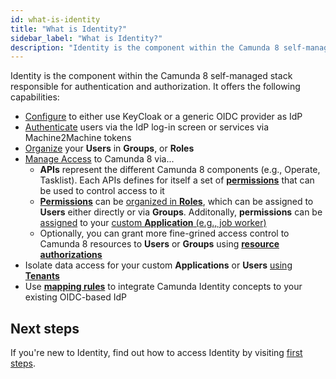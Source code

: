 ```yaml
---
id: what-is-identity
title: "What is Identity?"
sidebar_label: "What is Identity?"
description: "Identity is the component within the Camunda 8 self-managed stack responsible for authentication and authorization."
---
```


Identity is the component within the Camunda 8 self-managed stack responsible for authentication and authorization. It offers the following capabilities:

- [Configure](/self-managed/identity/configuration/identity-configuration-overview.md) to either use KeyCloak or a generic OIDC provider as IdP
- [Authenticate](/self-managed/identity/authentication.md) users via the IdP log-in screen or services via Machine2Machine tokens
- [Organize](/self-managed/identity/application-user-group-role-management/identity-application-user-group-role-management-overview.md) your **Users** in **Groups**, or **Roles**
- [Manage Access](/self-managed/identity/access-management/access-management-overview.md) to Camunda 8 via...
  - **APIs** represent the different Camunda 8 components (e.g., Operate, Tasklist). Each APIs defines for itself a set of [**permissions**](/self-managed/identity/access-management/access-management-overview.md#available-permissions) that can be used to control access to it
  - [**Permissions**](/self-managed/identity/access-management/access-management-overview.md#available-permissions) can be [organized in **Roles**](/self-managed/identity/access-management/manage-permissions.md#managing-permissions-for-roles), which can be assigned to **Users** either directly or via **Groups**. Additonally, **permissions** can be [assigned](/self-managed/identity/access-management/manage-permissions.md#managing-permissions-for-applications) to your [custom **Application** (e.g., job worker)](versioned_docs/version-8.7/self-managed/identity/application-user-group-role-management/applications.md)
  - Optionally, you can grant more fine-grined access control to Camunda 8 resources to **Users** or **Groups** using [**resource authorizations**](/self-managed/identity/access-management/resource-authorizations.md#overview)
- Isolate data access for your custom **Applications** or **Users** [using **Tenants**](/self-managed/identity/managing-tenants.md)
- Use [**mapping rules**](/self-managed/identity/mapping-rules.md) to integrate Camunda Identity concepts to your existing OIDC-based IdP

## Next steps

If you're new to Identity, find out how to access Identity by visiting [first steps](/self-managed/identity/install-identity.md).

